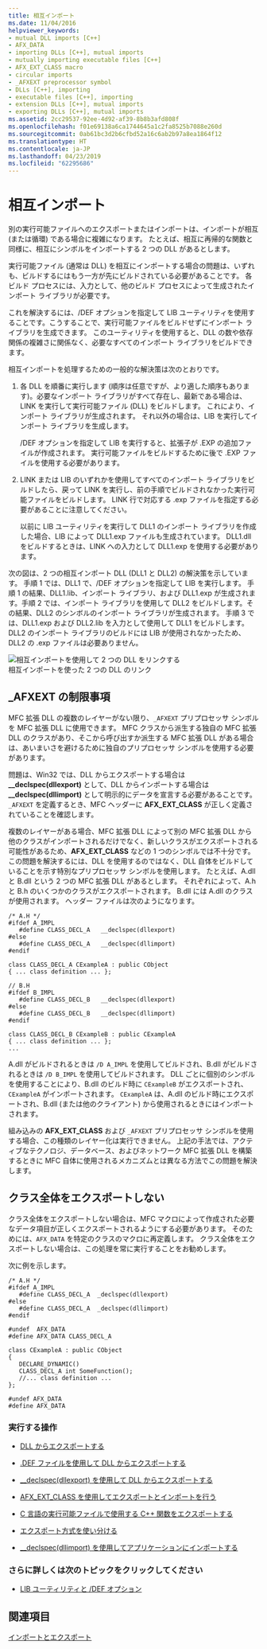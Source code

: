 ```yaml
---
title: 相互インポート
ms.date: 11/04/2016
helpviewer_keywords:
- mutual DLL imports [C++]
- AFX_DATA
- importing DLLs [C++], mutual imports
- mutually importing executable files [C++]
- AFX_EXT_CLASS macro
- circular imports
- _AFXEXT preprocessor symbol
- DLLs [C++], importing
- executable files [C++], importing
- extension DLLs [C++], mutual imports
- exporting DLLs [C++], mutual imports
ms.assetid: 2cc29537-92ee-4d92-af39-8b8b3afd808f
ms.openlocfilehash: f01e69138a6ca1744645a1c2fa8525b7088e260d
ms.sourcegitcommit: 0ab61bc3d2b6cfbd52a16c6ab2b97a8ea1864f12
ms.translationtype: HT
ms.contentlocale: ja-JP
ms.lasthandoff: 04/23/2019
ms.locfileid: "62295686"
---
```

# <a name="mutual-imports"></a>相互インポート

別の実行可能ファイルへのエクスポートまたはインポートは、インポートが相互 (または循環) である場合に複雑になります。 たとえば、相互に再帰的な関数と同様に、相互にシンボルをインポートする 2 つの DLL があるとします。

実行可能ファイル (通常は DLL) を相互にインポートする場合の問題は、いずれも、ビルドするにはもう一方が先にビルドされている必要があることです。 各ビルド プロセスには、入力として、他のビルド プロセスによって生成されたインポート ライブラリが必要です。

これを解決するには、/DEF オプションを指定して LIB ユーティリティを使用することです。こうすることで、実行可能ファイルをビルドせずにインポート ライブラリを生成できます。 このユーティリティを使用すると、DLL の数や依存関係の複雑さに関係なく、必要なすべてのインポート ライブラリをビルドできます。

相互インポートを処理するための一般的な解決策は次のとおりです。

1. 各 DLL を順番に実行します (順序は任意ですが、より適した順序もあります)。必要なインポート ライブラリがすべて存在し、最新である場合は、LINK を実行して実行可能ファイル (DLL) をビルドします。 これにより、インポート ライブラリが生成されます。 それ以外の場合は、LIB を実行してインポート ライブラリを生成します。

   /DEF オプションを指定して LIB を実行すると、拡張子が .EXP の追加ファイルが作成されます。 実行可能ファイルをビルドするために後で .EXP ファイルを使用する必要があります。

1. LINK または LIB のいずれかを使用してすべてのインポート ライブラリをビルドしたら、戻って LINK を実行し、前の手順でビルドされなかった実行可能ファイルをビルドします。 LINK 行で対応する .exp ファイルを指定する必要があることに注意してください。

   以前に LIB ユーティリティを実行して DLL1 のインポート ライブラリを作成した場合、LIB によって DLL1.exp ファイルも生成されています。 DLL1.dll をビルドするときは、LINK への入力として DLL1.exp を使用する必要があります。

次の図は、2 つの相互インポート DLL (DLL1 と DLL2) の解決策を示しています。 手順 1 では、DLL1 で、/DEF オプションを指定して LIB を実行します。 手順 1 の結果、DLL1.lib、インポート ライブラリ、および DLL1.exp が生成されます。手順 2 では、インポート ライブラリを使用して DLL2 をビルドします。その結果、DLL2 のシンボルのインポート ライブラリが生成されます。 手順 3 では、DLL1.exp および DLL2.lib を入力として使用して DLL1 をビルドします。 DLL2 のインポート ライブラリのビルドには LIB が使用されなかったため、DLL2 の .exp ファイルは必要ありません。

![相互インポートを使用して 2 つの DLL をリンクする](media/vc37yj1.gif "相互インポートを使用して 2 つの DLL をリンクする")<br/>
相互インポートを使った 2 つの DLL のリンク

## <a name="limitations-of-_afxext"></a>_AFXEXT の制限事項

MFC 拡張 DLL の複数のレイヤーがない限り、`_AFXEXT` プリプロセッサ シンボルを MFC 拡張 DLL に使用できます。 MFC クラスから派生する独自の MFC 拡張 DLL のクラスがあり、そこから呼び出すか派生する MFC 拡張 DLL がある場合は、あいまいさを避けるために独自のプリプロセッサ シンボルを使用する必要があります。

問題は、Win32 では、DLL からエクスポートする場合は **__declspec(dllexport)** として、DLL からインポートする場合は **__declspec(dllimport)** として明示的にデータを宣言する必要があることです。 `_AFXEXT` を定義するとき、MFC ヘッダーに **AFX_EXT_CLASS** が正しく定義されていることを確認します。

複数のレイヤーがある場合、MFC 拡張 DLL によって別の MFC 拡張 DLL から他のクラスがインポートされるだけでなく、新しいクラスがエクスポートされる可能性があるため、**AFX_EXT_CLASS** などの 1 つのシンボルでは不十分です。 この問題を解決するには、DLL を使用するのではなく、DLL 自体をビルドしていることを示す特別なプリプロセッサ シンボルを使用します。 たとえば、A.dll と B.dll という 2 つの MFC 拡張 DLL があるとします。 それぞれによって、A.h と B.h のいくつかのクラスがエクスポートされます。 B.dll には A.dll のクラスが使用されます。 ヘッダー ファイルは次のようになります。

```
/* A.H */
#ifdef A_IMPL
   #define CLASS_DECL_A   __declspec(dllexport)
#else
   #define CLASS_DECL_A   __declspec(dllimport)
#endif

class CLASS_DECL_A CExampleA : public CObject
{ ... class definition ... };

// B.H
#ifdef B_IMPL
   #define CLASS_DECL_B   __declspec(dllexport)
#else
   #define CLASS_DECL_B   __declspec(dllimport)
#endif

class CLASS_DECL_B CExampleB : public CExampleA
{ ... class definition ... };
...
```

A.dll がビルドされるときは `/D A_IMPL` を使用してビルドされ、B.dll がビルドされるときは `/D B_IMPL` を使用してビルドされます。 DLL ごとに個別のシンボルを使用することにより、B.dll のビルド時に `CExampleB` がエクスポートされ、`CExampleA` がインポートされます。 `CExampleA` は、A.dll のビルド時にエクスポートされ、B.dll (または他のクライアント) から使用されるときにはインポートされます。

組み込みの **AFX_EXT_CLASS** および `_AFXEXT` プリプロセッサ シンボルを使用する場合、この種類のレイヤー化は実行できません。 上記の手法では、アクティブなテクノロジ、データベース、およびネットワーク MFC 拡張 DLL を構築するときに MFC 自体に使用されるメカニズムとは異なる方法でこの問題を解決します。

## <a name="not-exporting-the-entire-class"></a>クラス全体をエクスポートしない

クラス全体をエクスポートしない場合は、MFC マクロによって作成された必要なデータ項目が正しくエクスポートされるようにする必要があります。 そのためには、`AFX_DATA` を特定のクラスのマクロに再定義します。 クラス全体をエクスポートしない場合は、この処理を常に実行することをお勧めします。

次に例を示します。

```
/* A.H */
#ifdef A_IMPL
   #define CLASS_DECL_A  _declspec(dllexport)
#else
   #define CLASS_DECL_A  _declspec(dllimport)
#endif

#undef  AFX_DATA
#define AFX_DATA CLASS_DECL_A

class CExampleA : public CObject
{
   DECLARE_DYNAMIC()
   CLASS_DECL_A int SomeFunction();
   //... class definition ...
};

#undef AFX_DATA
#define AFX_DATA
```

### <a name="what-do-you-want-to-do"></a>実行する操作

- [DLL からエクスポートする](exporting-from-a-dll.md)

- [.DEF ファイルを使用して DLL からエクスポートする](exporting-from-a-dll-using-def-files.md)

- [__declspec(dllexport) を使用して DLL からエクスポートする](exporting-from-a-dll-using-declspec-dllexport.md)

- [AFX_EXT_CLASS を使用してエクスポートとインポートを行う](exporting-and-importing-using-afx-ext-class.md)

- [C 言語の実行可能ファイルで使用する C++ 関数をエクスポートする](exporting-cpp-functions-for-use-in-c-language-executables.md)

- [エクスポート方式を使い分ける](determining-which-exporting-method-to-use.md)

- [__declspec(dllimport) を使用してアプリケーションにインポートする](importing-into-an-application-using-declspec-dllimport.md)

### <a name="what-do-you-want-to-know-more-about"></a>さらに詳しくは次のトピックをクリックしてください

- [LIB ユーティリティと /DEF オプション](reference/lib-reference.md)

## <a name="see-also"></a>関連項目

[インポートとエクスポート](importing-and-exporting.md)
